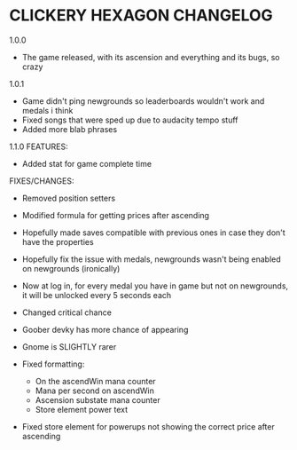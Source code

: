 # CLICKERY HEXAGON CHANGELOG

1.0.0
- The game released, with its ascension and everything and its bugs, so crazy

1.0.1
- Game didn't ping newgrounds so leaderboards wouldn't work and medals i think
- Fixed songs that were sped up due to audacity tempo stuff
- Added more blab phrases

1.1.0
FEATURES:
- Added stat for game complete time

FIXES/CHANGES:
- Removed position setters
- Modified formula for getting prices after ascending
- Hopefully made saves compatible with previous ones in case they don't have the properties
- Hopefully fix the issue with medals, newgrounds wasn't being enabled on newgrounds (ironically)
- Now at log in, for every medal you have in game but not on newgrounds, it will be unlocked every 5 seconds each

- Changed critical chance
- Goober devky has more chance of appearing
- Gnome is SLIGHTLY rarer
- Fixed formatting:
	- On the ascendWin mana counter
	- Mana per second on ascendWin
	- Ascension substate mana counter
	- Store element power text
- Fixed store element for powerups not showing the correct price after ascending